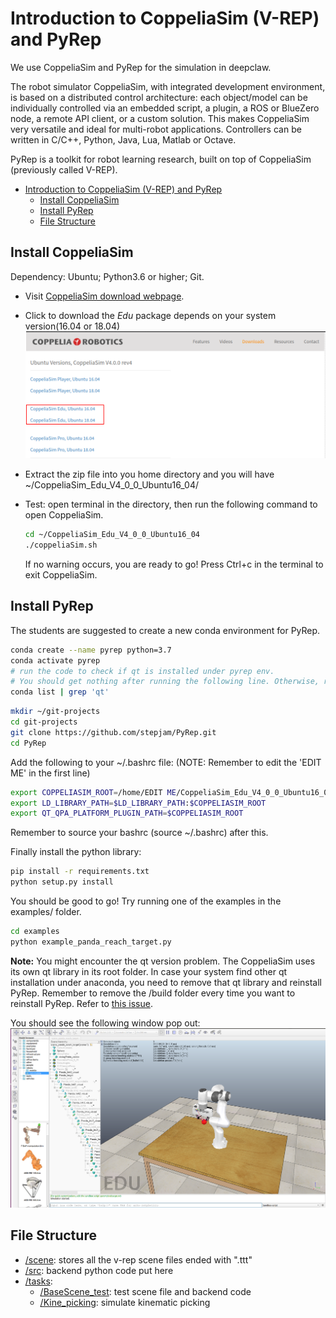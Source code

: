 # Introduction to CoppeliaSim (V-REP) and PyRep

We use CoppeliaSim and PyRep for the simulation in deepclaw.

The robot simulator CoppeliaSim, with integrated development environment, is based on a distributed control architecture: each object/model can be individually controlled via an embedded script, a plugin, a ROS or BlueZero node, a remote API client, or a custom solution. This makes CoppeliaSim very versatile and ideal for multi-robot applications. Controllers can be written in C/C++, Python, Java, Lua, Matlab or Octave.

PyRep is a toolkit for robot learning research, built on top of CoppeliaSim (previously called V-REP).

- [Introduction to CoppeliaSim (V-REP) and PyRep](#Introduction-to-coppeliasim-v-rep-and-pyrep)
  - [Install CoppeliaSim](#install-coppeliasim)
  - [Install PyRep](#install-pyrep)
  - [File Structure](#File-Structure)

## Install CoppeliaSim

Dependency: Ubuntu; Python3.6 or higher; Git.

- Visit [CoppeliaSim download webpage](https://www.coppeliarobotics.com/ubuntuVersions).

- Click to download the *Edu* package depends on your system version(16.04 or 18.04)
![img](downloads_webpage.png)

- Extract the zip file into you home directory and you will have ~/CoppeliaSim_Edu_V4_0_0_Ubuntu16_04/

- Test: open terminal in the directory, then run the following command to open CoppeliaSim.

    ```bash
    cd ~/CoppeliaSim_Edu_V4_0_0_Ubuntu16_04
    ./coppeliaSim.sh
    ```

    If no warning occurs, you are ready to go! Press Ctrl+c in the terminal to exit CoppeliaSim.

## Install PyRep  

The students are suggested to create a new conda environment for PyRep.

```bash
conda create --name pyrep python=3.7
conda activate pyrep
# run the code to check if qt is installed under pyrep env.
# You should get nothing after running the following line. Otherwise, refer to the note to remove the qt under pyrep env
conda list | grep 'qt'
```

```bash
mkdir ~/git-projects
cd git-projects
git clone https://github.com/stepjam/PyRep.git
cd PyRep
```

Add the following to your ~/.bashrc file: (NOTE: Remember to edit the 'EDIT ME' in the first line)

```bash
export COPPELIASIM_ROOT=/home/EDIT ME/CoppeliaSim_Edu_V4_0_0_Ubuntu16_04
export LD_LIBRARY_PATH=$LD_LIBRARY_PATH:$COPPELIASIM_ROOT
export QT_QPA_PLATFORM_PLUGIN_PATH=$COPPELIASIM_ROOT
```

Remember to source your bashrc (source ~/.bashrc) after this.

Finally install the python library:

```bash
pip install -r requirements.txt
python setup.py install
```

You should be good to go! Try running one of the examples in the examples/ folder.

```bash
cd examples
python example_panda_reach_target.py
```

**Note:** You  might encounter the qt version problem. The CoppeliaSim uses its own qt library in its root folder. In case your system find other qt installation under anaconda, you need to remove that qt library and reinstall PyRep. Remember to remove the /build folder every time you want to reinstall PyRep. Refer to [this issue](https://github.com/stepjam/PyRep/issues/76).

You should see the following window pop out:
![img](exmple_panda_reach_target.png)

## File Structure

- [/scene](./scene): stores all the v-rep scene files ended with ".ttt"
- [/src](./src): backend python code put here
- [/tasks](./tasks):
  - [/BaseScene_test](./tasks/BaseScene_test): test scene file and backend code
  - [/Kine_picking](./tasks/Kine_picking): simulate kinematic picking
